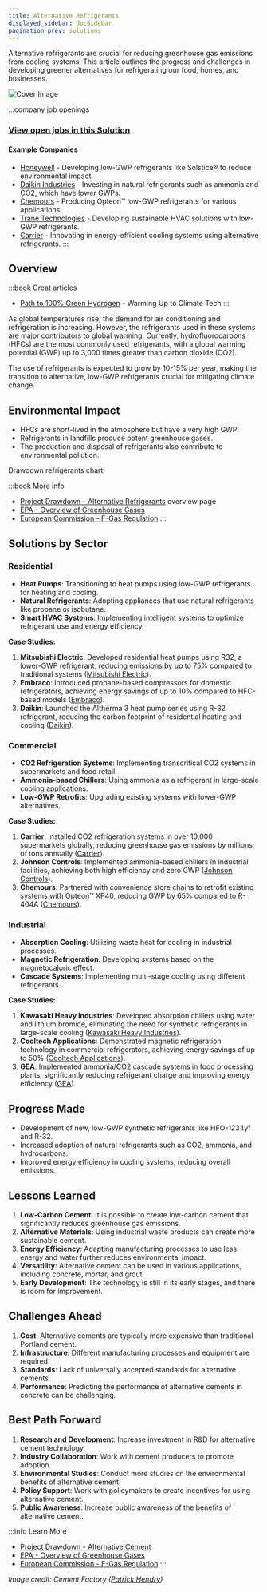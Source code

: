 ```yaml
---
title: Alternative Refrigerants
displayed_sidebar: docSidebar
pagination_prev: solutions
---
```


Alternative refrigerants are crucial for reducing greenhouse gas emissions from cooling systems. This article outlines the progress and challenges in developing greener alternatives for refrigerating our food, homes, and businesses.

![Cover Image](../static/img/co2-refrigeration.jpg)

:::company job openings
### [View open jobs in this Solution](https://climatebase.org/jobs?l=&q=&drawdown_solutions=Alternative+Refrigerants)
#### Example Companies
- [Honeywell](https://www.honeywell.com) - Developing low-GWP refrigerants like Solstice® to reduce environmental impact.
- [Daikin Industries](https://www.daikin.com) - Investing in natural refrigerants such as ammonia and CO2, which have lower GWPs.
- [Chemours](https://www.chemours.com) - Producing Opteon™ low-GWP refrigerants for various applications.
- [Trane Technologies](https://www.tranetechnologies.com) - Developing sustainable HVAC solutions with low-GWP refrigerants.
- [Carrier](https://www.carrier.com) - Innovating in energy-efficient cooling systems using alternative refrigerants.
:::

## Overview
:::book Great articles
- [Path to 100% Green Hydrogen](https://warminguptoclimatetech.substack.com/p/green-hydrogen) - Warming Up to Climate Tech
:::



As global temperatures rise, the demand for air conditioning and refrigeration is increasing. However, the refrigerants used in these systems are major contributors to global warming. Currently, hydrofluorocarbons (HFCs) are the most commonly used refrigerants, with a global warming potential (GWP) up to 3,000 times greater than carbon dioxide (CO2).

The use of refrigerants is expected to grow by 10-15% per year, making the transition to alternative, low-GWP refrigerants crucial for mitigating climate change.

## Environmental Impact

- HFCs are short-lived in the atmosphere but have a very high GWP.
- Refrigerants in landfills produce potent greenhouse gases.
- The production and disposal of refrigerants also contribute to environmental pollution.

Drawdown refrigerants chart

:::book More info
- [Project Drawdown - Alternative Refrigerants](https://drawdown.org/solutions/alternative-refrigerants) overview page
- [EPA - Overview of Greenhouse Gases](https://www.epa.gov/ghgemissions/overview-greenhouse-gases)
- [European Commission - F-Gas Regulation](https://ec.europa.eu/clima/policies/f-gas_en)
:::

## Solutions by Sector

### Residential
- **Heat Pumps**: Transitioning to heat pumps using low-GWP refrigerants for heating and cooling.
- **Natural Refrigerants**: Adopting appliances that use natural refrigerants like propane or isobutane.
- **Smart HVAC Systems**: Implementing intelligent systems to optimize refrigerant use and energy efficiency.

**Case Studies:**
1. **Mitsubishi Electric**: Developed residential heat pumps using R32, a lower-GWP refrigerant, reducing emissions by up to 75% compared to traditional systems ([Mitsubishi Electric](https://www.mitsubishielectric.com)).
2. **Embraco**: Introduced propane-based compressors for domestic refrigerators, achieving energy savings of up to 10% compared to HFC-based models ([Embraco](https://www.embraco.com)).
3. **Daikin**: Launched the Altherma 3 heat pump series using R-32 refrigerant, reducing the carbon footprint of residential heating and cooling ([Daikin](https://www.daikin.com)).

### Commercial
- **CO2 Refrigeration Systems**: Implementing transcritical CO2 systems in supermarkets and food retail.
- **Ammonia-based Chillers**: Using ammonia as a refrigerant in large-scale cooling applications.
- **Low-GWP Retrofits**: Upgrading existing systems with lower-GWP alternatives.

**Case Studies:**
1. **Carrier**: Installed CO2 refrigeration systems in over 10,000 supermarkets globally, reducing greenhouse gas emissions by millions of tons annually ([Carrier](https://www.carrier.com)).
2. **Johnson Controls**: Implemented ammonia-based chillers in industrial facilities, achieving both high efficiency and zero GWP ([Johnson Controls](https://www.johnsoncontrols.com)).
3. **Chemours**: Partnered with convenience store chains to retrofit existing systems with Opteon™ XP40, reducing GWP by 65% compared to R-404A ([Chemours](https://www.chemours.com)).

### Industrial
- **Absorption Cooling**: Utilizing waste heat for cooling in industrial processes.
- **Magnetic Refrigeration**: Developing systems based on the magnetocaloric effect.
- **Cascade Systems**: Implementing multi-stage cooling using different refrigerants.

**Case Studies:**
1. **Kawasaki Heavy Industries**: Developed absorption chillers using water and lithium bromide, eliminating the need for synthetic refrigerants in large-scale cooling ([Kawasaki Heavy Industries](https://global.kawasaki.com)).
2. **Cooltech Applications**: Demonstrated magnetic refrigeration technology in commercial refrigerators, achieving energy savings of up to 50% ([Cooltech Applications](https://www.cooltech-applications.com)).
3. **GEA**: Implemented ammonia/CO2 cascade systems in food processing plants, significantly reducing refrigerant charge and improving energy efficiency ([GEA](https://www.gea.com)).

## Progress Made

- Development of new, low-GWP synthetic refrigerants like HFO-1234yf and R-32.
- Increased adoption of natural refrigerants such as CO2, ammonia, and hydrocarbons.
- Improved energy efficiency in cooling systems, reducing overall emissions.

## Lessons Learned

1. **Low-Carbon Cement**: It is possible to create low-carbon cement that significantly reduces greenhouse gas emissions.
2. **Alternative Materials**: Using industrial waste products can create more sustainable cement.
3. **Energy Efficiency**: Adapting manufacturing processes to use less energy and water further reduces environmental impact.
4. **Versatility**: Alternative cement can be used in various applications, including concrete, mortar, and grout.
5. **Early Development**: The technology is still in its early stages, and there is room for improvement.

## Challenges Ahead

1. **Cost**: Alternative cements are typically more expensive than traditional Portland cement.
2. **Infrastructure**: Different manufacturing processes and equipment are required.
3. **Standards**: Lack of universally accepted standards for alternative cements.
4. **Performance**: Predicting the performance of alternative cements in concrete can be challenging.

## Best Path Forward

1. **Research and Development**: Increase investment in R&D for alternative cement technology.
2. **Industry Collaboration**: Work with cement producers to promote adoption.
3. **Environmental Studies**: Conduct more studies on the environmental benefits of alternative cement.
4. **Policy Support**: Work with policymakers to create incentives for using alternative cement.
5. **Public Awareness**: Increase public awareness of the benefits of alternative cement.

:::info Learn More
- [Project Drawdown - Alternative Cement](https://drawdown.org/solutions/alternative-cement)
- [EPA - Overview of Greenhouse Gases](https://www.epa.gov/ghgemissions/overview-greenhouse-gases)
- [European Commission - F-Gas Regulation](https://ec.europa.eu/clima/policies/f-gas_en)
:::

*Image credit: Cement Factory ([Patrick Hendry](https://unsplash.com/@worldsbetweenlines?utm_source=unsplash&utm_medium=referral&utm_content=creditCopyText))*
